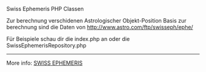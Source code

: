 Swiss Ephemeris PHP Classen

Zur berechnung verschidenen Astrologischer Objekt-Position Basis zur berechnung sind die Daten von
[http://www.astro.com/ftp/swisseph/ephe/ ](http://www.astro.com/ftp/swisseph/ephe/ )

Für Beispiele schau dir die index.php an oder die SwissEphemerisRepository.php

---
More info:
[SWISS EPHEMERIS](https://www.astro.com/swisseph/swephinfo_e.htm)